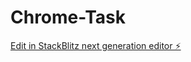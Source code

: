# Chrome-Task

[Edit in StackBlitz next generation editor ⚡️](https://stackblitz.com/~/github.com/Mennoninverary/Chrome-Task)
